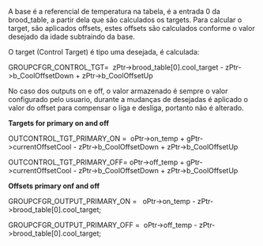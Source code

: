 

A base é a referencial de temperatura na tabela, é a entrada 0 da brood_table, a partir dela que são calculados os targets. Para calcular o target, são aplicados offsets, estes offsets são calculados conforme o valor desejado da idade subtraindo da base.

O target (Control Target) é tipo uma desejada, é calculada:

GROUPCFGR_CONTROL_TGT=  zPtr->brood_table[0].cool_target - zPtr->b_CoolOffsetDown + zPtr->b_CoolOffsetUp

No caso dos outputs on e off, o valor armazenado é sempre o valor configurado pelo usuario, durante a mudanças de desejadas é aplicado o valor do offset para compensar o liga e desliga, portanto não é alterado.

**Targets for primary on and off**

OUTCONTROL_TGT_PRIMARY_ON =  oPtr->on_temp + gPtr->currentOffsetCool - zPtr->b_CoolOffsetDown + zPtr->b_CoolOffsetUp

OUTCONTROL_TGT_PRIMARY_OFF= oPtr->off_temp + gPtr->currentOffsetCool - zPtr->b_CoolOffsetDown + zPtr->b_CoolOffsetUp
  

**Offsets primary onf and off**

GROUPCFGR_OUTPUT_PRIMARY_ON =   oPtr->on_temp - zPtr->brood_table[0].cool_target;

GROUPCFGR_OUTPUT_PRIMARY_OFF =  oPtr->off_temp - zPtr->brood_table[0].cool_target;